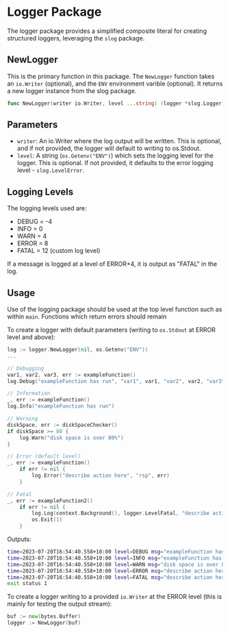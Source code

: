 # Logger Package

The logger package provides a simplified composite literal for creating structured loggers, leveraging the `slog` package.

## NewLogger

 This is the primary function in this package. The `NewLogger` function takes an `io.Writer` (optional), and the `ENV` environment varible (optional). It returns a new logger instance from the slog package.

```go
func NewLogger(writer io.Writer, level ...string) (logger *slog.Logger)
```

## Parameters
- `writer`: An io.Writer where the log output will be written. This is optional, and if not provided, the logger will default to writing to os.Stdout.
- `level`: A string (`os.Getenv("ENV")`) which sets the logging level for the logger. This is optional. If not provided, it defaults to the error logging level - `slog.LevelError`.

## Logging Levels
The logging levels used are:

- DEBUG = -4
- INFO = 0
- WARN = 4
- ERROR = 8
- FATAL = 12 (custom log level)

If a message is logged at a level of ERROR+4, it is output as "FATAL" in the log.

## Usage
Use of the logging package should be used at the top level function such as within `main`. Functions which return errors should remain

To create a logger with default parameters (writing to `os.Stdout` at ERROR level and above):
```go
log := logger.NewLogger(nil, os.Getenv("ENV"))
...

// Debugging
var1, var2, var3, err := exampleFunction()
log.Debug("exampleFunction has run", "var1", var1, "var2", var2, "var3", var3)

// Information
_, err := exampleFunction()
log.Info("exampleFunction has run")

// Warning
diskSpace, err := diskSpaceChecker()
if diskSpace >= 80 {
	log.Warn("disk space is over 80%")
}

// Error (default level)
_, err := exampleFunction()
	if err != nil {
		log.Error("describe action here", "rsp", err)
	}

// Fatal
_, err := exampleFunction2()
	if err != nil {
		log.Log(context.Background(), logger.LevelFatal, "describe action here", "rsp", err)
		os.Exit(1)
	}
```
Outputs:
```bash
time=2023-07-20T16:54:40.558+10:00 level=DEBUG msg="exampleFunction has run" var1="something" var2="something" etc.
time=2023-07-20T16:54:40.558+10:00 level=INFO msg="exampleFunction has run"
time=2023-07-20T16:54:40.558+10:00 level=WARN msg="disk space is over 80%"
time=2023-07-20T16:54:40.558+10:00 level=ERROR msg="describe action here" rsp="error: something in exampleFunction went wrong"
time=2023-07-20T16:54:40.558+10:00 level=FATAL msg="describe action here" rsp="error: something in exampleFunction2 went very wrong"
exit status 1
```

To create a logger writing to a provided `io.Writer` at the ERROR level (this is mainly for testing the output stream):
```go
buf := new(bytes.Buffer)
logger := NewLogger(buf)
```

